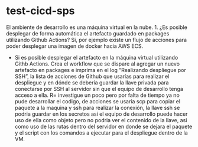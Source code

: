 # test-cicd-sps
El ambiente de desarrollo es una máquina virtual en la nube. 1. ¿Es posible desplegar de forma automática el 
artefacto guardado en packages utilizando Github Actions? Si, por ejemplo existe un flujo de acciones para poder desplegar una imagen de docker hacia AWS ECS.


- Si es posible desplegar el artefacto en la máquina virtual utilizando Githb Actions. Crea el workflow que se 
dispare al agregar un nuevo artefacto en packages e imprima en el log “Realizando despliegue por SSH”, la 
lista de acciones de Github que usarías para realizar el despliegue y en dónde se debería guardar la llave 
privada para conectarse por SSH al servidor sin que el equipo de desarrollo tenga acceso a ella.
R= investigue un poco pero por falta de tiempo ya no pude desarrollar el codigo, de acciones se usaria scp para copiar el paquete a la maquina y ssh para realizar la conexión, la llave ssh se podria guardar en los secretos
asi el equipo de desarrollo puede hacer uso de ella como objeto pero no podria ver el contenido de la llave, asi como uso de las rutas dentro del servidor en donde se dejara el paquete y el script con los comandos a ejecutar
para el despliegue dentro de la VM.
